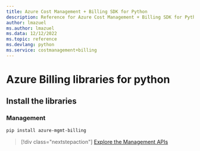 ```yaml
---
title: Azure Cost Management + Billing SDK for Python
description: Reference for Azure Cost Management + Billing SDK for Python
author: lmazuel
ms.author: lmazuel
ms.data: 12/12/2022
ms.topic: reference
ms.devlang: python
ms.service: costmanagement+billing
---
```

# Azure Billing libraries for python

## Install the libraries


### Management

```bash
pip install azure-mgmt-billing
```
> [!div class="nextstepaction"]
> [Explore the Management APIs](/python/api/overview/azure/billing/management)